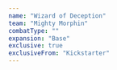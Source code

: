 ```yaml
---
name: "Wizard of Deception"
team: "Mighty Morphin"
combatType: ""
expansion: "Base"
exclusive: true
exclusiveFrom: "Kickstarter"
---
```


<!--stackedit_data:
eyJoaXN0b3J5IjpbLTE2MTA3NTIwMjldfQ==
-->
